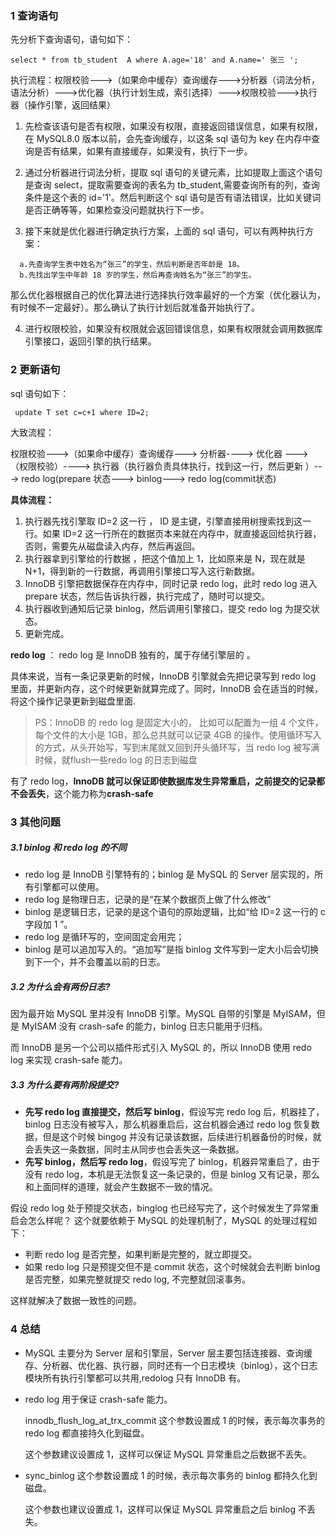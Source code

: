 ### 1 查询语句

先分析下查询语句，语句如下：

```mysql
select * from tb_student  A where A.age='18' and A.name=' 张三 ';
```

执行流程：权限校验--->（如果命中缓存）查询缓存--->分析器（词法分析，语法分析）--->优化器（执行计划生成，索引选择）--->权限校验--->执行器（操作引擎，返回结果）

1. 先检查该语句是否有权限，如果没有权限，直接返回错误信息，如果有权限，在 MySQL8.0 版本以前，会先查询缓存，以这条 sql 语句为 key 在内存中查询是否有结果，如果有直接缓存，如果没有，执行下一步。



2. 通过分析器进行词法分析，提取  sql 语句的关键元素，比如提取上面这个语句是查询 select，提取需要查询的表名为  tb_student,需要查询所有的列，查询条件是这个表的 id='1'。然后判断这个 sql  语句是否有语法错误，比如关键词是否正确等等，如果检查没问题就执行下一步。



3. 接下来就是优化器进行确定执行方案，上面的 sql 语句，可以有两种执行方案：

```
  a.先查询学生表中姓名为“张三”的学生，然后判断是否年龄是 18。
  b.先找出学生中年龄 18 岁的学生，然后再查询姓名为“张三”的学生。
```

  那么优化器根据自己的优化算法进行选择执行效率最好的一个方案（优化器认为，有时候不一定最好）。那么确认了执行计划后就准备开始执行了。

4. 进行权限校验，如果没有权限就会返回错误信息，如果有权限就会调用数据库引擎接口，返回引擎的执行结果。



### 2 更新语句

sql 语句如下：

```mysql
 update T set c=c+1 where ID=2;
```

大致流程：

权限校验--->（如果命中缓存）查询缓存---> 分析器----> 优化器 ---> （权限校验）----> 执行器（执行器负责具体执行，找到这一行，然后更新 ）---> redo log(prepare 状态---> binlog---> redo log(commit状态) 



**具体流程：**

1. 执行器先找引擎取 ID=2 这一行 ， ID 是主键，引擎直接用树搜索找到这一行。如果 ID=2 这一行所在的数据页本来就在内存中，就直接返回给执行器，否则，需要先从磁盘读入内存，然后再返回。
2. 执行器拿到引擎给的行数据 ，把这个值加上 1，比如原来是 N，现在就是 N+1，得到新的一行数据，再调用引擎接口写入这行新数据。 
3. InnoDB 引擎把数据保存在内存中，同时记录 redo log，此时 redo log 进入 prepare 状态，然后告诉执行器，执行完成了，随时可以提交。
4. 执行器收到通知后记录 binlog，然后调用引擎接口，提交 redo log 为提交状态。
5. 更新完成。



**redo log** ： redo log 是 InnoDB 独有的，属于存储引擎层的 。

 具体来说，当有一条记录更新的时候，InnoDB 引擎就会先把记录写到 redo log 里面，并更新内存，这个时候更新就算完成了。同时，InnoDB 会在适当的时候，将这个操作记录更新到磁盘里面.

> PS：InnoDB 的 redo log 是固定大小的， 比如可以配置为一组 4 个文件，每个文件的大小是 1GB，那么总共就可以记录 4GB 的操作。使用循环写入的方式，从头开始写，写到末尾就又回到开头循环写，当 redo log 被写满时候，就flush一些redo log 的日志到磁盘 

有了 redo log，**InnoDB 就可以保证即使数据库发生异常重启，之前提交的记录都不会丢失**，这个能力称为**crash-safe**



### 3 其他问题

##### 3.1 **binlog 和 redo log 的不同**

-  redo log 是 InnoDB 引擎特有的；binlog 是 MySQL 的 Server 层实现的，所有引擎都可以使用。
- redo log 是物理日志，记录的是“在某个数据页上做了什么修改”
-  binlog 是逻辑日志，记录的是这个语句的原始逻辑，比如“给 ID=2 这一行的 c 字段加 1 ”。
- redo log 是循环写的，空间固定会用完；
- binlog 是可以追加写入的。“追加写”是指 binlog 文件写到一定大小后会切换到下一个，并不会覆盖以前的日志。





##### 3.2 **为什么会有两份日志?**

因为最开始 MySQL 里并没有 InnoDB 引擎。MySQL 自带的引擎是 MyISAM，但是 MyISAM 没有 crash-safe 的能力，binlog 日志只能用于归档。

 而 InnoDB 是另一个公司以插件形式引入 MySQL 的，所以 InnoDB 使用 redo log 来实现 crash-safe 能力。



##### 3.3 **为什么要有两阶段提交?**

- **先写 redo log 直接提交，然后写 binlog**，假设写完 redo log 后，机器挂了，binlog 日志没有被写入，那么机器重启后，这台机器会通过 redo log 恢复数据，但是这个时候 bingog 并没有记录该数据，后续进行机器备份的时候，就会丢失这一条数据，同时主从同步也会丢失这一条数据。
- **先写 binlog，然后写 redo log**，假设写完了 binlog，机器异常重启了，由于没有 redo log，本机是无法恢复这一条记录的，但是 binlog 又有记录，那么和上面同样的道理，就会产生数据不一致的情况。

假设 redo log 处于预提交状态，binglog  也已经写完了，这个时候发生了异常重启会怎么样呢？ 这个就要依赖于 MySQL 的处理机制了，MySQL 的处理过程如下：

- 判断 redo log 是否完整，如果判断是完整的，就立即提交。
- 如果 redo log 只是预提交但不是 commit 状态，这个时候就会去判断 binlog 是否完整，如果完整就提交 redo log, 不完整就回滚事务。

这样就解决了数据一致性的问题。





### 4 总结

- MySQL 主要分为 Server 层和引擎层，Server 层主要包括连接器、查询缓存、分析器、优化器、执行器，同时还有一个日志模块（binlog），这个日志模块所有执行引擎都可以共用,redolog 只有 InnoDB 有。

- redo log 用于保证 crash-safe 能力。

  innodb_flush_log_at_trx_commit 这个参数设置成 1 的时候，表示每次事务的 redo log 都直接持久化到磁盘。

   这个参数建议设置成 1，这样可以保证 MySQL 异常重启之后数据不丢失。

- sync_binlog 这个参数设置成 1 的时候，表示每次事务的 binlog 都持久化到磁盘。

  这个参数也建议设置成 1，这样可以保证 MySQL 异常重启之后 binlog 不丢失。

 